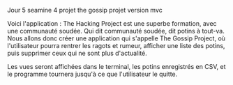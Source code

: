 Jour 5 seamine 4 projet the gossip projet version mvc

Voici l'application : The Hacking Project est une superbe formation, avec une communauté soudée. Qui dit communauté soudée, dit potins à tout-va. Nous allons donc créer une application qui s'appelle The Gossip Project, où l'utilisateur pourra rentrer les ragots et rumeur, afficher une liste des potins, puis supprimer ceux qui ne sont plus d'actualité.

Les vues seront affichées dans le terminal, les potins enregistrés en CSV, et le programme tournera jusqu'à ce que l'utilisateur le quitte.
